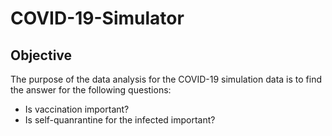 # COVID-19-Simulator
## Objective
The purpose of the data analysis for the COVID-19 simulation data is to find the answer for the following questions:
- Is vaccination important?
- Is self-quanrantine for the infected important?
